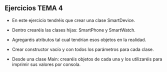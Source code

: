 ## Ejercicios TEMA 4

* En este ejercicio tendréis que crear una clase SmartDevice. 

* Dentro crearéis las clases hijas: SmartPhone y SmartWatch.

* Agregaréis atributos tal cual tendrían esos objetos en la realidad.

* Crear constructor vacío y con todos los parámetros para cada clase.

* Desde una clase Main: crearéis objetos de cada una y los utilizaréis para imprimir 
  sus valores por consola.